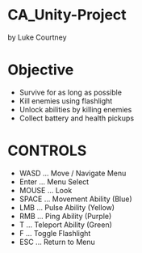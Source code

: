 # CA_Unity-Project
by Luke Courtney

# Objective
- Survive for as long as possible
- Kill enemies using flashlight
- Unlock abilities by killing enemies
- Collect battery and health pickups


# CONTROLS
- WASD    ... Move / Navigate Menu
- Enter   ... Menu Select
- MOUSE   ... Look
- SPACE   ... Movement Ability (Blue)
- LMB     ... Pulse Ability    (Yellow)
- RMB     ... Ping Ability     (Purple)
- T       ... Teleport Ability (Green)
- F       ... Toggle Flashlight
- ESC     ... Return to Menu